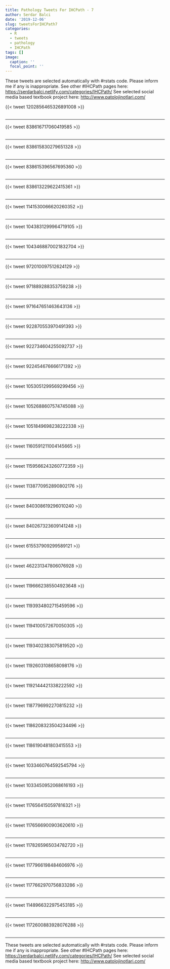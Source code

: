 ```yaml
---
title: Pathology Tweets For IHCPath - 7
author: Serdar Balci
date: '2019-12-06'
slug: tweetsForIHCPath7
categories:
  - R
  - tweets
  - pathology
  - IHCPath
tags: []
image:
  caption: ''
  focal_point: ''
---
```



These tweets are selected automatically with #rstats code. Please inform me if any is inappropriate.
See other #IHCPath pages here: https://serdarbalci.netlify.com/categories/IHCPath/ 
See selected social media based textbook project here: http://www.patolojinotlari.com/

{{< tweet 1202856465326891008 >}}
<br>
<br>
<hr>
{{< tweet 838616717060419585 >}}
<br>
<br>
<hr>
{{< tweet 838615830279651328 >}}
<br>
<br>
<hr>
{{< tweet 838615396567695360 >}}
<br>
<br>
<hr>
{{< tweet 838613229622415361 >}}
<br>
<br>
<hr>
{{< tweet 1141530066620260352 >}}
<br>
<br>
<hr>
{{< tweet 1043831299964719105 >}}
<br>
<br>
<hr>
{{< tweet 1043468870021832704 >}}
<br>
<br>
<hr>
{{< tweet 972010097512624129 >}}
<br>
<br>
<hr>
{{< tweet 971889288353759238 >}}
<br>
<br>
<hr>
{{< tweet 971647651463643136 >}}
<br>
<br>
<hr>
{{< tweet 922870553970491393 >}}
<br>
<br>
<hr>
{{< tweet 922734604255092737 >}}
<br>
<br>
<hr>
{{< tweet 922454676666171392 >}}
<br>
<br>
<hr>
{{< tweet 1053051299569299456 >}}
<br>
<br>
<hr>
{{< tweet 1052688607574745088 >}}
<br>
<br>
<hr>
{{< tweet 1051849698238222338 >}}
<br>
<br>
<hr>
{{< tweet 1160591211004145665 >}}
<br>
<br>
<hr>
{{< tweet 1159566243260772359 >}}
<br>
<br>
<hr>
{{< tweet 1138770952890802176 >}}
<br>
<br>
<hr>
{{< tweet 840308619296010240 >}}
<br>
<br>
<hr>
{{< tweet 840267323609141248 >}}
<br>
<br>
<hr>
{{< tweet 615537909299589121 >}}
<br>
<br>
<hr>
{{< tweet 462231347806076928 >}}
<br>
<br>
<hr>
{{< tweet 1196662385504923648 >}}
<br>
<br>
<hr>
{{< tweet 1193934802715459596 >}}
<br>
<br>
<hr>
{{< tweet 1194100572670050305 >}}
<br>
<br>
<hr>
{{< tweet 1193402383075819520 >}}
<br>
<br>
<hr>
{{< tweet 1192603108658098176 >}}
<br>
<br>
<hr>
{{< tweet 1192144421338222592 >}}
<br>
<br>
<hr>
{{< tweet 1187796992270815232 >}}
<br>
<br>
<hr>
{{< tweet 1186208323504234496 >}}
<br>
<br>
<hr>
{{< tweet 1186190481803415553 >}}
<br>
<br>
<hr>
{{< tweet 1033460764592545794 >}}
<br>
<br>
<hr>
{{< tweet 1033450952068616193 >}}
<br>
<br>
<hr>
{{< tweet 1176564150597816321 >}}
<br>
<br>
<hr>
{{< tweet 1176566900903620610 >}}
<br>
<br>
<hr>
{{< tweet 1178265965034782720 >}}
<br>
<br>
<hr>
{{< tweet 1177966198484606976 >}}
<br>
<br>
<hr>
{{< tweet 1177662970756833286 >}}
<br>
<br>
<hr>
{{< tweet 1148966322975453185 >}}
<br>
<br>
<hr>
{{< tweet 1172600883928076288 >}}
<br>
<br>
<hr>


These tweets are selected automatically with #rstats code. Please inform me if any is inappropriate.
See other #IHCPath pages here: https://serdarbalci.netlify.com/categories/IHCPath/ 
See selected social media based textbook project here: http://www.patolojinotlari.com/

